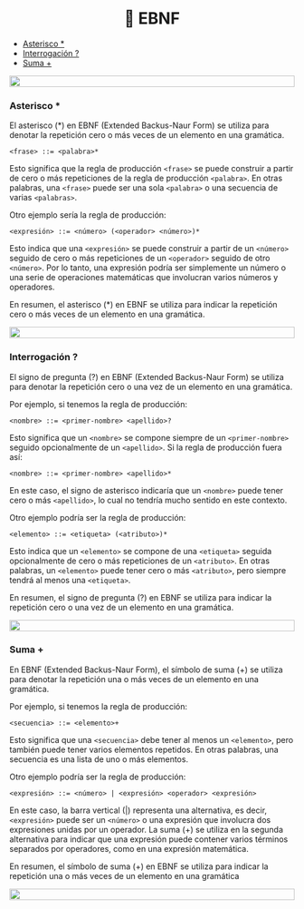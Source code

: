 <h1 align="center"> 🧠 EBNF
</h1>

- [Asterisco *](#asterisco)
- [Interrogación ?](#interrogación)
- [Suma +](#suma)

<img src= 'https://i.gifer.com/origin/8c/8cd3f1898255c045143e1da97fbabf10_w200.gif' height="20" width="100%">

### Asterisco *

El asterisco (*) en EBNF (Extended Backus-Naur Form) se utiliza para denotar la repetición cero o más veces de un elemento en una gramática.

```
<frase> ::= <palabra>*
```


Esto significa que la regla de producción `<frase>` se puede construir a partir de cero o más repeticiones de la regla de producción `<palabra>`. En otras palabras, una `<frase>` puede ser una sola `<palabra>` o una secuencia de varias `<palabras>`.

Otro ejemplo sería la regla de producción:

```
<expresión> ::= <número> (<operador> <número>)*
```

Esto indica que una `<expresión>` se puede construir a partir de un `<número>` seguido de cero o más repeticiones de un `<operador>` seguido de otro `<número>`. Por lo tanto, una expresión podría ser simplemente un número o una serie de operaciones matemáticas que involucran varios números y operadores.

En resumen, el asterisco (*) en EBNF se utiliza para indicar la repetición cero o más veces de un elemento en una gramática.

<img src= 'https://i.gifer.com/origin/8c/8cd3f1898255c045143e1da97fbabf10_w200.gif' height="20" width="100%">

### Interrogación ?

El signo de pregunta (?) en EBNF (Extended Backus-Naur Form) se utiliza para denotar la repetición cero o una vez de un elemento en una gramática.

Por ejemplo, si tenemos la regla de producción:

```
<nombre> ::= <primer-nombre> <apellido>?
```

Esto significa que un `<nombre>` se compone siempre de un `<primer-nombre>` seguido opcionalmente de un `<apellido>`. Si la regla de producción fuera así:

```
<nombre> ::= <primer-nombre> <apellido>*
```

En este caso, el signo de asterisco indicaría que un `<nombre>` puede tener cero o más `<apellido>`, lo cual no tendría mucho sentido en este contexto.

Otro ejemplo podría ser la regla de producción:



```
<elemento> ::= <etiqueta> (<atributo>)*
```

Esto indica que un `<elemento>` se compone de una `<etiqueta>` seguida opcionalmente de cero o más repeticiones de un `<atributo>`. En otras palabras, un `<elemento>` puede tener cero o más `<atributo>`, pero siempre tendrá al menos una `<etiqueta>`.

En resumen, el signo de pregunta (?) en EBNF se utiliza para indicar la repetición cero o una vez de un elemento en una gramática.

<img src= 'https://i.gifer.com/origin/8c/8cd3f1898255c045143e1da97fbabf10_w200.gif' height="20" width="100%">

### Suma +

En EBNF (Extended Backus-Naur Form), el símbolo de suma (+) se utiliza para denotar la repetición una o más veces de un elemento en una gramática.

Por ejemplo, si tenemos la regla de producción:

```
<secuencia> ::= <elemento>+
```

Esto significa que una `<secuencia>` debe tener al menos un `<elemento>`, pero también puede tener varios elementos repetidos. En otras palabras, una secuencia es una lista de uno o más elementos.

Otro ejemplo podría ser la regla de producción:

```
<expresión> ::= <número> | <expresión> <operador> <expresión>
```


En este caso, la barra vertical (|) representa una alternativa, es decir, `<expresión>` puede ser un `<número>` o una expresión que involucra dos expresiones unidas por un operador. La suma (+) se utiliza en la segunda alternativa para indicar que una expresión puede contener varios términos separados por operadores, como en una expresión matemática.

En resumen, el símbolo de suma (+) en EBNF se utiliza para indicar la repetición una o más veces de un elemento en una gramática

<img src= 'https://i.gifer.com/origin/8c/8cd3f1898255c045143e1da97fbabf10_w200.gif' height="20" width="100%">